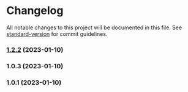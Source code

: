 # Changelog

All notable changes to this project will be documented in this file. See [standard-version](https://github.com/conventional-changelog/standard-version) for commit guidelines.

### [1.2.2](https://github.com/YOUR_GITHUB_USER_NAME/node/compare/v1.0.3...v1.2.2) (2023-01-10)

### 1.0.3 (2023-01-10)

### 1.0.1 (2023-01-10)
